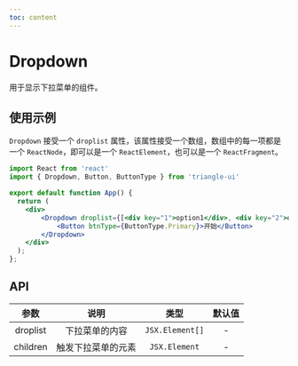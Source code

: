 ```yaml
---
toc: content
---
```

# Dropdown

用于显示下拉菜单的组件。

## 使用示例

`Dropdown` 接受一个 `droplist` 属性，该属性接受一个数组，数组中的每一项都是一个 `ReactNode`，即可以是一个 `ReactElement`，也可以是一个 `ReactFragment`。

```jsx
import React from 'react'
import { Dropdown, Button, ButtonType } from 'triangle-ui'

export default function App() {
  return (
    <div>
        <Dropdown droplist={[<div key="1">option1</div>, <div key="2">option2</div>, <div key="3">option3</div>]}>
            <Button btnType={ButtonType.Primary}>开始</Button>
        </Dropdown>
    </div>
  );
};
```

## API

| 参数 | 说明 | 类型 | 默认值 |
| :---: | :---: | :---: | :---: |
| droplist | 下拉菜单的内容 | `JSX.Element[]` | - |
| children | 触发下拉菜单的元素 | `JSX.Element` | - |
